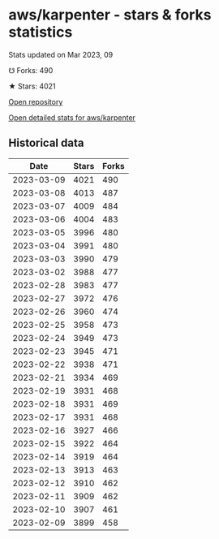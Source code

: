 # aws/karpenter - stars & forks statistics

Stats updated on Mar 2023, 09

☋ Forks: 490

★ Stars: 4021

[Open repository](https://github.com/aws/karpenter)

[Open detailed stats for aws/karpenter](https://reviewgithub.com/rep/aws/karpenter)

## Historical data
| Date | Stars | Forks |
|------|-------|-------|
| 2023-03-09 | 4021 | 490 | 
| 2023-03-08 | 4013 | 487 | 
| 2023-03-07 | 4009 | 484 | 
| 2023-03-06 | 4004 | 483 | 
| 2023-03-05 | 3996 | 480 | 
| 2023-03-04 | 3991 | 480 | 
| 2023-03-03 | 3990 | 479 | 
| 2023-03-02 | 3988 | 477 | 
| 2023-02-28 | 3983 | 477 | 
| 2023-02-27 | 3972 | 476 | 
| 2023-02-26 | 3960 | 474 | 
| 2023-02-25 | 3958 | 473 | 
| 2023-02-24 | 3949 | 473 | 
| 2023-02-23 | 3945 | 471 | 
| 2023-02-22 | 3938 | 471 | 
| 2023-02-21 | 3934 | 469 | 
| 2023-02-19 | 3931 | 468 | 
| 2023-02-18 | 3931 | 469 | 
| 2023-02-17 | 3931 | 468 | 
| 2023-02-16 | 3927 | 466 | 
| 2023-02-15 | 3922 | 464 | 
| 2023-02-14 | 3919 | 464 | 
| 2023-02-13 | 3913 | 463 | 
| 2023-02-12 | 3910 | 462 | 
| 2023-02-11 | 3909 | 462 | 
| 2023-02-10 | 3907 | 461 | 
| 2023-02-09 | 3899 | 458 | 

